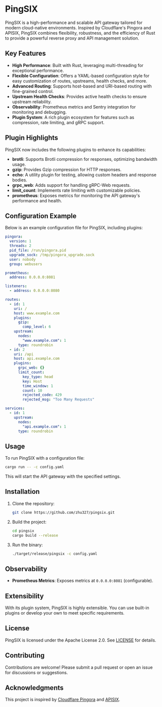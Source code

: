 # PingSIX  

PingSIX is a high-performance and scalable API gateway tailored for modern cloud-native environments. Inspired by Cloudflare's Pingora and APISIX, PingSIX combines flexibility, robustness, and the efficiency of Rust to provide a powerful reverse proxy and API management solution.  

## Key Features  

- **High Performance**: Built with Rust, leveraging multi-threading for exceptional performance.  
- **Flexible Configuration**: Offers a YAML-based configuration style for easy customization of routes, upstreams, health checks, and more.  
- **Advanced Routing**: Supports host-based and URI-based routing with fine-grained control.  
- **Upstream Health Checks**: Provides active health checks to ensure upstream reliability.  
- **Observability**: Prometheus metrics and Sentry integration for monitoring and debugging.  
- **Plugin System**: A rich plugin ecosystem for features such as compression, rate limiting, and gRPC support.  

## Plugin Highlights  

PingSIX now includes the following plugins to enhance its capabilities:  

- **brotli**: Supports Brotli compression for responses, optimizing bandwidth usage.  
- **gzip**: Provides Gzip compression for HTTP responses.  
- **echo**: A utility plugin for testing, allowing custom headers and response bodies.  
- **grpc_web**: Adds support for handling gRPC-Web requests.  
- **limit_count**: Implements rate limiting with customizable policies.  
- **prometheus**: Exposes metrics for monitoring the API gateway's performance and health.  

## Configuration Example  

Below is an example configuration file for PingSIX, including plugins:  

```yaml
pingora:
  version: 1
  threads: 2
  pid_file: /run/pingora.pid
  upgrade_sock: /tmp/pingora_upgrade.sock
  user: nobody
  group: webusers

prometheus:
  address: 0.0.0.0:8081

listeners:
  - address: 0.0.0.0:8080

routes:
  - id: 1
    uri: /
    host: www.example.com
    plugins:
      gzip:
        comp_level: 6
    upstream:
      nodes:
        "www.example.com": 1
      type: roundrobin
  - id: 2
    uri: /api
    host: api.example.com
    plugins:
      grpc_web: {}
      limit_count:
        key_type: head
        key: Host
        time_window: 1
        count: 10
        rejected_code: 429
        rejected_msg: "Too Many Requests"

services:
  - id: 1
    upstream:
      nodes:
        "api.example.com": 1
      type: roundrobin
```

## Usage  

To run PingSIX with a configuration file:  

```bash
cargo run -- -c config.yaml
```

This will start the API gateway with the specified settings.  

## Installation  

1. Clone the repository:  

   ```bash
   git clone https://github.com/zhu327/pingsix.git
   ```  

2. Build the project:  

   ```bash
   cd pingsix
   cargo build --release
   ```  

3. Run the binary:  

   ```bash
   ./target/release/pingsix -c config.yaml
   ```  

## Observability  

- **Prometheus Metrics**: Exposes metrics at `0.0.0.0:8081` (configurable).  

## Extensibility  

With its plugin system, PingSIX is highly extensible. You can use built-in plugins or develop your own to meet specific requirements.  

## License  

PingSIX is licensed under the Apache License 2.0. See [LICENSE](./LICENSE) for details.  

## Contributing  

Contributions are welcome! Please submit a pull request or open an issue for discussions or suggestions.  

## Acknowledgments  

This project is inspired by [Cloudflare Pingora](https://github.com/cloudflare/pingora) and [APISIX](https://apisix.apache.org/).  
